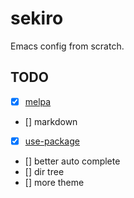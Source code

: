 # sekiro

Emacs config from scratch.

## TODO

- [x] [melpa](https://melpa.org/)
- [] markdown
- [x] [use-package](https://melpa.org/#/use-package)
- [] better auto complete
- [] dir tree
- [] more theme